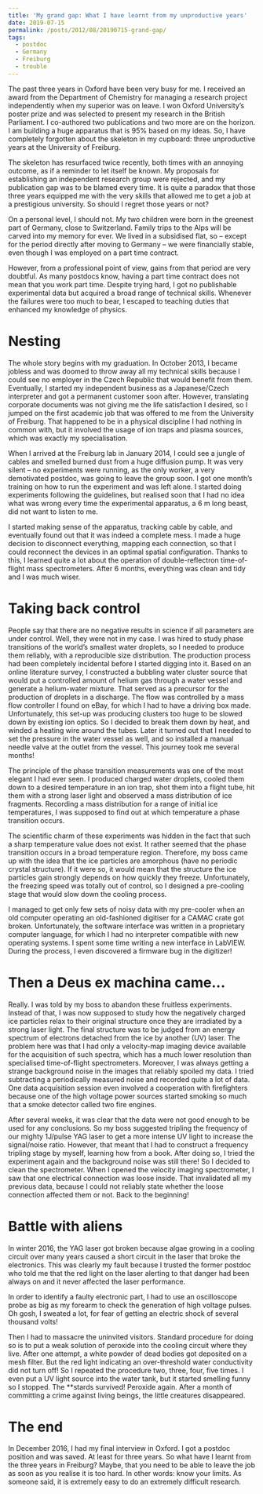 ```yaml
---
title: 'My grand gap: What I have learnt from my unproductive years'
date: 2019-07-15
permalink: /posts/2012/08/20190715-grand-gap/
tags:
  - postdoc
  - Germany
  - Freiburg
  - trouble
---
```


The past three years in Oxford have been very busy for me. I received an award from the Department of Chemistry for managing a research project independently when my superior was on leave. I won Oxford University’s poster prize and was selected to present my research in the British Parliament. I co-authored two publications and two more are on the horizon. I am building a huge apparatus that is 95% based on my ideas. So, I have completely forgotten about the skeleton in my cupboard: three unproductive years at the University of Freiburg.

The skeleton has resurfaced twice recently, both times with an annoying outcome, as if a reminder to let itself be known. My proposals for establishing an independent research group were rejected, and my publication gap was to be blamed every time. It is quite a paradox that those three years equipped me with the very skills that allowed me to get a job at a prestigious university. So should I regret those years or not?

On a personal level, I should not. My two children were born in the greenest part of Germany, close to Switzerland. Family trips to the Alps will be carved into my memory for ever. We lived in a subsidised flat, so – except for the period directly after moving to Germany – we were financially stable, even though I was employed on a part time contract.

However, from a professional point of view, gains from that period are very doubtful. As many postdocs know, having a part time contract does not mean that you work part time. Despite trying hard, I got no publishable experimental data but acquired a broad range of technical skills. Whenever the failures were too much to bear, I escaped to teaching duties that enhanced my knowledge of physics.

Nesting
======

The whole story begins with my graduation. In October 2013, I became jobless and was doomed to throw away all my technical skills because I could see no employer in the Czech Republic that would benefit from them. Eventually, I started my independent business as a Japanese/Czech interpreter and got a permanent customer soon after. However, translating corporate documents was not giving me the life satisfaction I desired, so I jumped on the first academic job that was offered to me from the University of Freiburg. That happened to be in a physical discipline I had nothing in common with, but it involved the usage of ion traps and plasma sources, which was exactly my specialisation.

When I arrived at the Freiburg lab in January 2014, I could see a jungle of cables and smelled burned dust from a huge diffusion pump. It was very silent – no experiments were running, as the only worker, a very demotivated postdoc, was going to leave the group soon. I got one month’s training on how to run the experiment and was left alone. I started doing experiments following the guidelines, but realised soon that I had no idea what was wrong every time the experimental apparatus, a 6 m long beast, did not want to listen to me.

I started making sense of the apparatus, tracking cable by cable, and eventually found out that it was indeed a complete mess. I made a huge decision to disconnect everything, mapping each connection, so that I could reconnect the devices in an optimal spatial configuration. Thanks to this, I learned quite a lot about the operation of double-reflectron time-of-flight mass spectrometers. After 6 months, everything was clean and tidy and I was much wiser.

Taking back control
======

People say that there are no negative results in science if all parameters are under control. Well, they were not in my case. I was hired to study phase transitions of the world’s smallest water droplets, so I needed to produce them reliably, with a reproducible size distribution. The production process had been completely incidental before I started digging into it. Based on an online literature survey, I constructed a bubbling water cluster source that would put a controlled amount of helium gas through a water vessel and generate a helium-water mixture. That served as a precursor for the production of droplets in a discharge. The flow was controlled by a mass flow controller I found on eBay, for which I had to have a driving box made. Unfortunately, this set-up was producing clusters too huge to be slowed down by existing ion optics. So I decided to break them down by heat, and winded a heating wire around the tubes. Later it turned out that I needed to set the pressure in the water vessel as well, and so installed a manual needle valve at the outlet from the vessel. This journey took me several months!

The principle of the phase transition measurements was one of the most elegant I had ever seen. I produced charged water droplets, cooled them down to a desired temperature in an ion trap, shot them into a flight tube, hit them with a strong laser light and observed a mass distribution of ice fragments. Recording a mass distribution for a range of initial ice temperatures, I was supposed to find out at which temperature a phase transition occurs.

The scientific charm of these experiments was hidden in the fact that such a sharp temperature value does not exist. It rather seemed that the phase transition occurs in a broad temperature region. Therefore, my boss came up with the idea that the ice particles are amorphous (have no periodic crystal structure). If it were so, it would mean that the structure the ice particles gain strongly depends on how quickly they freeze. Unfortunately, the freezing speed was totally out of control, so I designed a pre-cooling stage that would slow down the cooling process.

I managed to get only few sets of noisy data with my pre-cooler when an old computer operating an old-fashioned digitiser for a CAMAC crate got broken. Unfortunately, the software interface was written in a proprietary computer language, for which I had no interpreter compatible with new operating systems. I spent some time writing a new interface in LabVIEW. During the process, I even discovered a firmware bug in the digitizer!

Then a Deus ex machina came...
======

Really. I was told by my boss to abandon these fruitless experiments. Instead of that, I was now supposed to study how the negatively charged ice particles relax to their original structure once they are irradiated by a strong laser light. The final structure was to be judged from an energy spectrum of electrons detached from the ice by another (UV) laser. The problem here was that I had only a velocity-map imaging device available for the acquisition of such spectra, which has a much lower resolution than specialised time-of-flight spectrometers. Moreover, I was always getting a strange background noise in the images that reliably spoiled my data. I tried subtracting a periodically measured noise and recorded quite a lot of data. One data acquisition session even involved a cooperation with firefighters because one of the high voltage power sources started smoking so much that a smoke detector called two fire engines.

After several weeks, it was clear that the data were not good enough to be used for any conclusions. So my boss suggested tripling the frequency of our mighty 1J/pulse YAG laser to get a more intense UV light to increase the signal/noise ratio. However, that meant that I had to construct a frequency tripling stage by myself, learning how from a book. After doing so, I tried the experiment again and the background noise was still there! So I decided to clean the spectrometer.
 When I opened the velocity imaging spectrometer, I saw that one electrical connection was loose inside. That invalidated all my previous data, because I could not reliably state whether the loose connection affected them or not. Back to the beginning!
 
Battle with aliens
======

In winter 2016, the YAG laser got broken because algae growing in a cooling circuit over many years caused a short circuit in the laser that broke the electronics. This was clearly my fault because I trusted the former postdoc who told me that the red light on the laser alerting to that danger had been always on and it never affected the laser performance.

In order to identify a faulty electronic part, I had to use an oscilloscope probe as big as my forearm to check the generation of high voltage pulses. Oh gosh, I sweated a lot, for fear of getting an electric shock of several thousand volts!

Then I had to massacre the uninvited visitors. Standard procedure for doing so is to put a weak solution of peroxide into the cooling circuit where they live. After one attempt, a white powder of dead bodies got deposited on a mesh filter. But the red light indicating an over-threshold water conductivity did not turn off! So I repeated the procedure two, three, four, five times. I even put a UV light source into the water tank, but it started smelling funny so I stopped. The **stards survived! Peroxide again. After a month of committing a crime against living beings, the little creatures disappeared.

The end
======

In December 2016, I had my final interview in Oxford. I got a postdoc position and was saved. At least for three years.
So what have I learnt from the three years in Freiburg? Maybe, that you need to be able to leave the job as soon as you realise it is too hard. In other words: know your limits. As someone said,  it is extremely easy to do an extremely difficult research.
